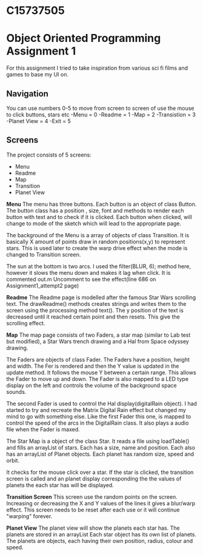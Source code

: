 

 

C15737505 
===================
Object Oriented Programming Assignment 1
===================


For this assignment I tried to take inspiration  from various sci fi films and games to base my UI on.

Navigation
--------------
You can use numbers 0-5 to move from screen to screen of use the mouse to click buttons, stars etc
-Menu = 0
-Readme = 1
-Map = 2
-Transistion = 3
-Planet View = 4
-Exit = 5


Screens
-------------

The project consists of 5 screens:

 - Menu
 - Readme
 - Map
 - Transition
 - Planet View

**Menu**
	The menu has three buttons. Each button is an object of class Button. The button class has a position , size, font and methods to render each button with text and to check if it is clicked. Each button when clicked, will change to mode of the sketch which will lead to the appropriate page.

The background of the Menu is a array of objects of class Transition. It is basically X amount of points draw in random positions(x,y) to represent stars. This is used later to create the warp drive effect when the mode is changed to Transition screen.

The sun at the bottom is two arcs. I used the filter(BLUR, 6); method here, however it slows the menu down and makes it lag when click. It is commented out.m Uncomment to see the effect(line 686 on Assignment1_attempt2 page)

**Readme**
The Readme page is modelled after the famous Star Wars scrolling text. The drawReadme() methods creates strings and writes them to the screen using the processing method text(). The y position of the text is decreased until it reached certain point and then resets. This give the scrolling effect.

**Map**
The map page consists of two Faders, a star map (similar to Lab test but modified), a Star Wars trench drawing and a Hal from Space odyssey drawing.

The Faders are objects of class Fader. The Faders have a position, height and width. The Fer is rendered and then the Y value is updated in the update method. It follows the mouse Y between a certain range. This allows the Fader to move up and down.
The Fader is also mapped to a LED type display on the left and controls the volume of the background space sounds.

The second Fader is used to control the Hal display(digitalRain object). I had started to try and recreate the Matrix Digital Rain effect but changed my mind to go with something else.
Like the first Fader this one, is mapped to control the speed of the arcs in the DigitalRain class. It also plays a audio file when the Fader is maxed.

The Star Map is a object of the class Star. It reads a file using  loadTable() and fills an arrayList of stars. Each has a size, name and position. Each also has an arrayList of Planet objects. Each planet has random size, speed and orbit.

It checks for the mouse click over a star. If the star is clicked, the transition screen is called and an planet display corresponding the the values of planets the each star has will be displayed.

**Transition Screen**
This screen use the random points on the screen. Increasing or decreasing the X and Y values of the lines it gives a blur/warp effect.
This screen needs to be reset after each use or it will continue "warping" forever.

**Planet View**
The planet view will show the planets each star has. The planets are stored in an arrayList Each star object has its own list of planets. The planets are objects, each having their own position, radius, colour and speed.




